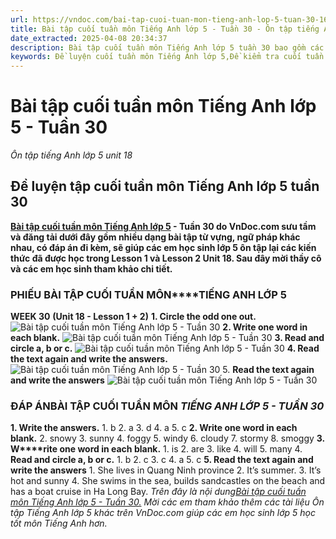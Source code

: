 ```yaml
---
url: https://vndoc.com/bai-tap-cuoi-tuan-mon-tieng-anh-lop-5-tuan-30-163573
title: Bài tập cuối tuần môn Tiếng Anh lớp 5 - Tuần 30 - Ôn tập tiếng Anh lớp 5 unit 18 - VnDoc.com
date_extracted: 2025-04-08 20:34:37
description: Bài tập cuối tuần môn Tiếng Anh lớp 5 tuần 30 bao gồm các dạng bài Tiếng Anh khác nhau có đáp án đi kèm, giúp các em học sinh hệ thống lại các kiến thức đã được học trong Lesson 1 và lesson 2 Unit 18.
keywords: Đề luyện cuối tuần môn Tiếng Anh lớp 5,Đề kiểm tra cuối tuần môn tiếng anh lớp 5 tuần 30,Bài tập cuối tuần môn Tiếng anh lớp 5,giải bài tập tiếng anh 5,tiếng anh lớp 5,bài tập tiếng anh lớp 5,bài tập tiếng anh lớp 5 unit 18,Tiếng Anh 5 unit 18,tiếng anh 5 bài 18,bài tập cuối tuần môn tiếng Anh lớp 5 tuần 30,bài tập tiếng anh lớp 5 có đáp án
---
```


# Bài tập cuối tuần môn Tiếng Anh lớp 5 - Tuần 30
 _Ôn tập tiếng Anh lớp 5 unit 18_
## Đề luyện tập cuối tuần môn Tiếng Anh lớp 5 tuần 30
**[Bài tập cuối tuần môn Tiếng Anh lớp 5](<https://vndoc.com/bai-tap-cuoi-tuan-tieng-anh-lop5>) \- Tuần 30 do VnDoc.com sưu tầm và đăng tải dưới đây gồm nhiều dạng bài tập từ vựng, ngữ pháp khác nhau, có đáp án đi kèm, sẽ giúp các em học sinh lớp 5 ôn tập lại các kiến thức đã được học trong Lesson 1 và Lesson 2 Unit 18. Sau đây mời thầy cô và các em học sinh tham khảo chi tiết.**
### **PHIẾU BÀI TẬP CUỐI TUẦN MÔN****TIẾNG ANH LỚP 5**
**WEEK 30**
**\(Unit 18 - Lesson 1 + 2\)**
**1\. Circle the odd one out.**
![Bài tập cuối tuần môn Tiếng Anh lớp 5 - Tuần 30](https://i.vdoc.vn/data/image/2019/01/29/bai-tap-cuoi-tuan-mon-tieng-anh-lop-5-tuan-30-1.JPG)
**2\. Write one word in each blank.**
![Bài tập cuối tuần môn Tiếng Anh lớp 5 - Tuần 30](https://i.vdoc.vn/data/image/2019/01/29/bai-tap-cuoi-tuan-mon-tieng-anh-lop-5-tuan-30-2.JPG)
**3\. Read and circle a, b or c.**
![Bài tập cuối tuần môn Tiếng Anh lớp 5 - Tuần 30](https://i.vdoc.vn/data/image/2019/01/29/bai-tap-cuoi-tuan-mon-tieng-anh-lop-5-tuan-30-3.JPG)
**4\. Read the text again and write the answers.**
![Bài tập cuối tuần môn Tiếng Anh lớp 5 - Tuần 30](https://i.vdoc.vn/data/image/2019/01/29/bai-tap-cuoi-tuan-mon-tieng-anh-lop-5-tuan-30-4.JPG)
5\. **Read the text again and write the answers**
![Bài tập cuối tuần môn Tiếng Anh lớp 5 - Tuần 30](https://i.vdoc.vn/data/image/2019/01/29/bai-tap-cuoi-tuan-mon-tieng-anh-lop-5-tuan-30-5.JPG)
### **ĐÁP ÁN****BÀI TẬP CUỐI TUẦN MÔN**** _TIẾNG ANH LỚP 5 - TUẦN 30_**
**1\. Write the answers.**
1\. b 2. a 3. d 4. a 5. c
**2\. Write one word in each blank.**
2\. snowy 3. sunny 4. foggy 5. windy 6. cloudy 7. stormy 8. smoggy
**3\. W****rite one word in each blank.**
1\. is 2. are 3. like 4. will 5. many
4\. **Read and circle a, b or c.**
1\. b 2. c 3. c 4. a 5. c
**5\. Read the text again and write the answers**
1\. She lives in Quang Ninh province
2\. It’s summer.
3\. It’s hot and sunny
4\. She swims in the sea, builds sandcastles on the beach and has a boat cruise in Ha Long Bay.
_Trên đây là nội dung[Bài tập cuối tuần môn Tiếng Anh lớp 5 - Tuần 30.](<https://vndoc.com/bai-tap-cuoi-tuan-mon-tieng-anh-lop-5-tuan-30-163573>) Mời các em tham khảo thêm các tài liệu Ôn tập Tiếng Anh lớp 5 khác trên VnDoc.com giúp các em học sinh lớp 5 học tốt môn Tiếng Anh hơn._
